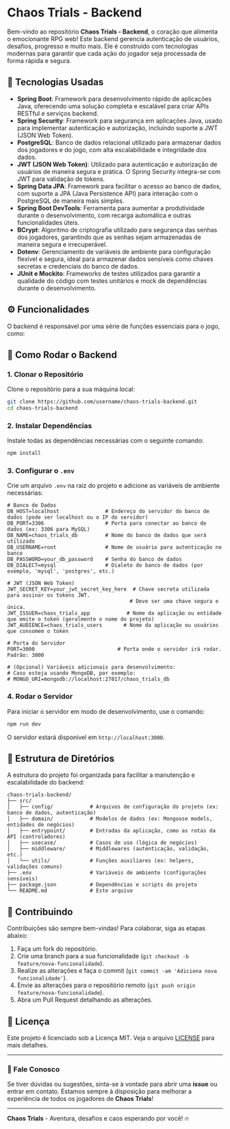 
# Chaos Trials - Backend

Bem-vindo ao repositório **Chaos Trials - Backend**, o coração que alimenta o emocionante RPG web! Este backend gerencia autenticação de usuários, desafios, progresso e muito mais. Ele é construído com tecnologias modernas para garantir que cada ação do jogador seja processada de forma rápida e segura.

## 🚀 Tecnologias Usadas

- **Spring Boot**: Framework para desenvolvimento rápido de aplicações Java, oferecendo uma solução completa e escalável para criar APIs RESTful e serviços backend.
- **Spring Security**: Framework para segurança em aplicações Java, usado para implementar autenticação e autorização, incluindo suporte a JWT (JSON Web Token).
- **PostgreSQL**: Banco de dados relacional utilizado para armazenar dados dos jogadores e do jogo, com alta escalabilidade e integridade dos dados.
- **JWT (JSON Web Token)**: Utilizado para autenticação e autorização de usuários de maneira segura e prática. O Spring Security integra-se com JWT para validação de tokens.
- **Spring Data JPA**: Framework para facilitar o acesso ao banco de dados, com suporte a JPA (Java Persistence API) para interação com o PostgreSQL de maneira mais simples.
- **Spring Boot DevTools**: Ferramenta para aumentar a produtividade durante o desenvolvimento, com recarga automática e outras funcionalidades úteis.
- **BCrypt**: Algoritmo de criptografia utilizado para segurança das senhas dos jogadores, garantindo que as senhas sejam armazenadas de maneira segura e irrecuperável.
- **Dotenv**: Gerenciamento de variáveis de ambiente para configuração flexível e segura, ideal para armazenar dados sensíveis como chaves secretas e credenciais do banco de dados.
- **JUnit e Mockito**: Frameworks de testes utilizados para garantir a qualidade do código com testes unitários e mock de dependências durante o desenvolvimento.

## ⚙ Funcionalidades

O backend é responsável por uma série de funções essenciais para o jogo, como:

## 🏁 Como Rodar o Backend

### 1. Clonar o Repositório

Clone o repositório para a sua máquina local:

```bash
git clone https://github.com/username/chaos-trials-backend.git
cd chaos-trials-backend
```

### 2. Instalar Dependências

Instale todas as dependências necessárias com o seguinte comando:

```bash
npm install
```

### 3. Configurar o `.env`

Crie um arquivo `.env` na raiz do projeto e adicione as variáveis de ambiente necessárias:

```plaintext
# Banco de Dados
DB_HOST=localhost               # Endereço do servidor do banco de dados (pode ser localhost ou o IP do servidor)
DB_PORT=3306                    # Porta para conectar ao banco de dados (ex: 3306 para MySQL)
DB_NAME=chaos_trials_db         # Nome do banco de dados que será utilizado
DB_USERNAME=root                # Nome de usuário para autenticação no banco
DB_PASSWORD=your_db_password    # Senha do banco de dados
DB_DIALECT=mysql                # Dialeto do banco de dados (por exemplo, 'mysql', 'postgres', etc.)

# JWT (JSON Web Token)
JWT_SECRET_KEY=your_jwt_secret_key_here  # Chave secreta utilizada para assinar os tokens JWT.
                                        # Deve ser uma chave segura e única.
JWT_ISSUER=chaos_trials_app            # Nome da aplicação ou entidade que emite o token (geralmente o nome do projeto)
JWT_AUDIENCE=chaos_trials_users       # Nome da aplicação ou usuários que consomem o token

# Porta do Servidor
PORT=3000                           # Porta onde o servidor irá rodar. Padrão: 3000

# (Opcional) Variáveis adicionais para desenvolvimento:
# Caso esteja usando MongoDB, por exemplo:
# MONGO_URI=mongodb://localhost:27017/chaos_trials_db
```

### 4. Rodar o Servidor

Para iniciar o servidor em modo de desenvolvimento, use o comando:

```bash
npm run dev
```

O servidor estará disponível em `http://localhost:3000`.

## 🔧 Estrutura de Diretórios

A estrutura do projeto foi organizada para facilitar a manutenção e escalabilidade do backend:

```
chaos-trials-backend/
├── src/
│   ├── config/            # Arquivos de configuração do projeto (ex: banco de dados, autenticação)
│   ├── domain/            # Modelos de dados (ex: Mongoose models, entidades de negócios)
│   ├── entrypoint/        # Entradas da aplicação, como as rotas da API (controladores)
│   ├── usecase/           # Casos de uso (lógica de negócios)
│   ├── middleware/        # Middlewares (autenticação, validação, etc.)
│   └── utils/             # Funções auxiliares (ex: helpers, validações comuns)
├── .env                   # Variáveis de ambiente (configurações sensíveis)
├── package.json           # Dependências e scripts do projeto
└── README.md              # Este arquivo
```

## 🤝 Contribuindo

Contribuições são sempre bem-vindas! Para colaborar, siga as etapas abaixo:

1. Faça um fork do repositório.
2. Crie uma branch para a sua funcionalidade (`git checkout -b feature/nova-funcionalidade`).
3. Realize as alterações e faça o commit (`git commit -am 'Adiciona nova funcionalidade'`).
4. Envie as alterações para o repositório remoto (`git push origin feature/nova-funcionalidade`).
5. Abra um Pull Request detalhando as alterações.

## 📜 Licença

Este projeto é licenciado sob a Licença MIT. Veja o arquivo [LICENSE](LICENSE) para mais detalhes.

---

### 💬 Fale Conosco

Se tiver dúvidas ou sugestões, sinta-se à vontade para abrir uma **issue** ou entrar em contato. Estamos sempre à disposição para melhorar a experiência de todos os jogadores de **Chaos Trials**!

---

**Chaos Trials** - Aventura, desafios e caos esperando por você! 🔥
